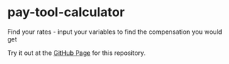 # pay-tool-calculator
Find your rates - input your variables to find the compensation you would get

Try it out at the [GitHub Page](https://chrisrng.github.io/pay-tool-calculator/) for this repository.

